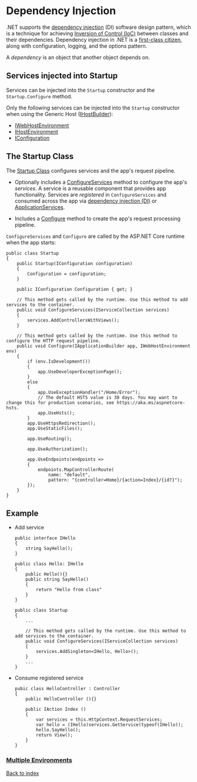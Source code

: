 # Dependency Injection

.NET supports the [dependency injection](https://docs.microsoft.com/es-es/dotnet/core/extensions/dependency-injection) (DI) software design pattern, which is a technique for achieving  [Inversion of Control (IoC)](https://docs.microsoft.com/es-es/dotnet/architecture/modern-web-apps-azure/architectural-principles#dependency-inversion)  between classes and their dependencies. Dependency injection in .NET is a  [first-class citizen](https://en.wikipedia.org/wiki/First-class_citizen), along with configuration, logging, and the options pattern.

A  _dependency_  is an object that another object depends on.

## Services injected into Startup

Services can be injected into the  `Startup`  constructor and the  `Startup.Configure`  method.

Only the following services can be injected into the  `Startup`  constructor when using the Generic Host ([IHostBuilder](https://docs.microsoft.com/en-us/dotnet/api/microsoft.extensions.hosting.ihostbuilder)):

-   [IWebHostEnvironment](https://docs.microsoft.com/en-us/dotnet/api/microsoft.aspnetcore.hosting.iwebhostenvironment)
-   [IHostEnvironment](https://docs.microsoft.com/en-us/dotnet/api/microsoft.extensions.hosting.ihostenvironment)
-   [IConfiguration](https://docs.microsoft.com/en-us/dotnet/api/microsoft.extensions.configuration.iconfiguration)

## The Startup Class

The [Startup Class](https://docs.microsoft.com/en-us/aspnet/core/fundamentals/startup?view=aspnetcore-3.1) configures services and the app's request pipeline.


-   Optionally includes a  [ConfigureServices](https://docs.microsoft.com/en-us/dotnet/api/microsoft.aspnetcore.hosting.startupbase.configureservices)  method to configure the app's  _services_. A service is a reusable component that provides app functionality. Services are  _registered_  in  `ConfigureServices`  and consumed across the app via  [dependency injection (DI)](https://docs.microsoft.com/en-us/aspnet/core/fundamentals/dependency-injection?view=aspnetcore-3.1)  or  [ApplicationServices](https://docs.microsoft.com/en-us/dotnet/api/microsoft.aspnetcore.builder.iapplicationbuilder.applicationservices).

-   Includes a  [Configure](https://docs.microsoft.com/en-us/dotnet/api/microsoft.aspnetcore.hosting.startupbase.configure)  method to create the app's request processing pipeline.

`ConfigureServices`  and  `Configure`  are called by the ASP.NET Core runtime when the app starts:

```
public class Startup
{
    public Startup(IConfiguration configuration)
    {
        Configuration = configuration;
    }

    public IConfiguration Configuration { get; }

    // This method gets called by the runtime. Use this method to add services to the container.
    public void ConfigureServices(IServiceCollection services)
    {
        services.AddControllersWithViews();
    }

    // This method gets called by the runtime. Use this method to configure the HTTP request pipeline.
    public void Configure(IApplicationBuilder app, IWebHostEnvironment env)
    {
        if (env.IsDevelopment())
        {
            app.UseDeveloperExceptionPage();
        }
        else
        {
            app.UseExceptionHandler("/Home/Error");
            // The default HSTS value is 30 days. You may want to change this for production scenarios, see https://aka.ms/aspnetcore-hsts.
            app.UseHsts();
        }
        app.UseHttpsRedirection();
        app.UseStaticFiles();

        app.UseRouting();

        app.UseAuthorization();

        app.UseEndpoints(endpoints =>
        {
            endpoints.MapControllerRoute(
                name: "default",
                pattern: "{controller=Home}/{action=Index}/{id?}");
        });
    }
}
```
## **Example** 

* Add service

	```
	public interface IHello
	{
		string SayHello();	
	}
	```

	```
	public class Hello: IHello
	{
		public Hello(){}
		public string SayHello()
		{
			return "Hello from class"
		} 
	}
	```

	```
	public class Startup
	{
		...
        
        // This method gets called by the runtime. Use this method to add services to the container.
        public void ConfigureServices(IServiceCollection services)
        {
            services.AddSingleton<IHello, Hello>();
        }
        ...
	}
	```
	
* Consume registered service

	```
	pubic class HelloController : Controller
	{
		public HelloController (){}

		public IAction Index ()
		{
			var services = this.HttpContext.RequestServices;
	        var hello = (IHello)services.GetService(typeof(IHello));	        
	        hello.SayHello();	    
	        return View();
		}
	}
	```	

### [Multiple Environments](https://docs.microsoft.com/es-es/aspnet/core/fundamentals/environments?view=aspnetcore-3.1#environment-based-startup-class-and-methods) 

[Back to index](../README.md)